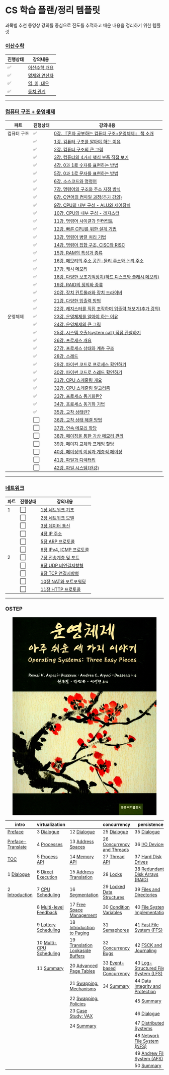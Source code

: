 # CS 학습 플랜/정리 템플릿
과목별 추천 동영상 강의를 중심으로 진도를 추적하고 배운 내용을 정리하기 위한 템플릿

### [이산수학](이산수학)
|진행상태|강의내용|
| ------ | ------ | 
| :white_check_mark: |[이산수학 개요](이산수학/이산수학-개요.md) |
| :white_check_mark: |[명제와 연산자](이산수학/명제와-연산자.md) |
| :white_check_mark: |[역, 이, 대우](이산수학/역-이-대우.md) |
| :white_check_mark: |[동치 관계](이산수학/동치-관계.md) |

---

### [컴퓨터 구조 + 운영체제](컴퓨터구조+운영체제)
|파트|진행상태|강의내용|
| ------ | ------ | ------ |
|컴퓨터 구조| :white_check_mark: | [0강. 『혼자 공부하는 컴퓨터 구조+운영체제』 책 소개](컴퓨터구조+운영체제/0강-책-소개.md) |
| | :white_check_mark: | [1강. 컴퓨터 구조를 알아야 하는 이유](컴퓨터구조+운영체제/1강-컴퓨터-구조를-알아야-하는-이유.md) |
| | :white_check_mark: | [2강. 컴퓨터 구조의 큰 그림](컴퓨터구조+운영체제/2강-컴퓨터-구조의-큰-그림.md) |
| | :white_check_mark: | [3강. 컴퓨터의 4가지 핵심 부품 직접 보기](컴퓨터구조+운영체제/3강-컴퓨터의-4가지-핵심-부품-직접-보기.md) |
| | :white_check_mark: | [4강. 0과 1로 숫자를 표현하는 방법](컴퓨터구조+운영체제/4강-0과-1로-숫자를-표현하는-방법.md) |
| | :white_check_mark: | [5강. 0과 1로 문자를 표현하는 방법](컴퓨터구조+운영체제/5강-0과-1로-문자를-표현하는-방법.md) |
| | :white_check_mark: | [6강. 소스코드와 명령어](컴퓨터구조+운영체제/6강-소스코드와-명령어.md) |
| | :white_check_mark: | [7강. 명령어의 구조와 주소 지정 방식](컴퓨터구조+운영체제/7강-명령어의-구조와-주소-지정-방식.md) |
| | :white_check_mark: | [8강. C언어의 컴파일 과정(추가 강의)](컴퓨터구조+운영체제/8강-C언어의-컴파일-과정.md) |
| | :white_check_mark: | [9강. CPU의 내부 구성 - ALU와 제어장치](컴퓨터구조+운영체제/9강-CPU의-내부-구성-ALU와-제어장치.md) |
| | :white_check_mark: | [10강. CPU의 내부 구성 - 레지스터](컴퓨터구조+운영체제/10강-CPU의-내부-구성-레지스터.md) |
| | :white_check_mark: | [11강. 명령어 사이클과 인터럽트](컴퓨터구조+운영체제/11강-명령어-사이클과-인터럽트.md) |
| | :white_check_mark: | [12강. 빠른 CPU를 위한 설계 기법](컴퓨터구조+운영체제/12강-빠른-CPU를-위한-설계-기법.md) |
| | :white_check_mark: | [13강. 명령어 병렬 처리 기법](컴퓨터구조+운영체제/13강-명령어-병렬-처리-기법.md) |
| | :white_check_mark: | [14강. 명령어 집합 구조, CISC와 RISC](컴퓨터구조+운영체제/14강-명령어-집합-구조-CISC와-RISC.md) |
| | :white_check_mark: | [15강. RAM의 특성과 종류](컴퓨터구조+운영체제/15강-RAM의-특성과-종류.md) |
| | :white_check_mark: | [16강. 메모리의 주소 공간-물리 주소와 논리 주소](컴퓨터구조+운영체제/16강-메모리의-주소-공간-물리-주소와-논리-주소.md) |
| | :white_check_mark: | [17강. 캐시 메모리](컴퓨터구조+운영체제/17강-캐시-메모리.md) |
| | :white_check_mark: | [18강. 다양한 보조기억장치(하드 디스크와 플래시 메모리)](컴퓨터구조+운영체제/18강-다양한-보조기억장치.md) |
| | :white_check_mark: | [19강. RAID의 정의와 종류](컴퓨터구조+운영체제/19강-RAID의-정의와-종류.md) |
| | :white_check_mark: | [20강. 장치 컨트롤러와 장치 드라이버](컴퓨터구조+운영체제/20강-장치-컨트롤러와-장치-드라이버.md) |
| | :white_check_mark: | [21강. 다양한 입출력 방법](컴퓨터구조+운영체제/21강-다양한-입출력-방법.md) |
| | :white_check_mark: | [22강. 레지스터를 직접 조작하며 입출력 해보기(추가 강의)](컴퓨터구조+운영체제/22강-레지스터를-직접-조작하며-입출력-해보기.md) |
|운영체제| :white_check_mark: | [23강. 운영체제를 알아야 하는 이유](컴퓨터구조+운영체제/23강-운영체제를-알아야-하는-이유.md) |
| | :white_check_mark: | [24강. 운영체제의 큰 그림](컴퓨터구조+운영체제/24강-운영체제의-큰-그림.md) |
| | :white_check_mark: | [25강. 시스템 호출(system call) 직접 관찰하기](컴퓨터구조+운영체제/25강-시스템-호출-직접-관찰하기.md) |
| | :white_check_mark: | [26강. 프로세스 개요](컴퓨터구조+운영체제/26강-프로세스-개요.md) |
| | :white_check_mark: | [27강. 프로세스 상태와 계층 구조](컴퓨터구조+운영체제/27강-프로세스-상태와-계층-구조.md) |
| | :white_check_mark: | [28강. 스레드](컴퓨터구조+운영체제/28강-스레드.md) |
| | :white_check_mark: | [29강. 파이썬 코드로 프로세스 확인하기](컴퓨터구조+운영체제/29강-파이썬-코드로-프로세스-확인하기.md) |
| | :white_check_mark: | [30강. 파이썬 코드로 스레드 확인하기](컴퓨터구조+운영체제/30강-파이썬-코드로-스레드-확인하기.md) |
| | :white_check_mark: | [31강. CPU 스케줄링 개요](컴퓨터구조+운영체제/31강-CPU-스케줄링-개요.md) |
| | :white_check_mark: | [32강. CPU 스케줄링 알고리즘](컴퓨터구조+운영체제/32강-CPU-스케줄링-알고리즘.md) |
| | :white_check_mark: | [33강. 프로세스 동기화란?](컴퓨터구조+운영체제/33강-프로세스-동기화란.md) |
| | :white_check_mark: | [34강. 프로세스 동기화 기법](컴퓨터구조+운영체제/34강-프로세스-동기화-기법.md) |
| | :white_check_mark: | [35강. 교착 상태란?](컴퓨터구조+운영체제/35강-교착-상태란.md) |
| | :white_large_square: | [36강. 교착 상태 해결 방법](컴퓨터구조+운영체제/36강-교착-상태-해결-방법.md) |
| | :white_large_square: | [37강. 연속 메모리 할당](컴퓨터구조+운영체제/37강-연속-메모리-할당.md) |
| | :white_large_square: | [38강. 페이징을 통한 가상 메모리 관리](컴퓨터구조+운영체제/38강-페이징을-통한-가상-메모리-관리.md) |
| | :white_large_square: | [39강. 페이지 교체와 프레임 할당](컴퓨터구조+운영체제/39강-페이지-교체와-프레임-할당.md) |
| | :white_large_square: | [40강. 페이징의 이점과 계층적 페이징](컴퓨터구조+운영체제/40강-페이징의-이점과-계층적-페이징.md) |
| | :white_large_square: | [41강. 파일과 디렉터리](컴퓨터구조+운영체제/41강-파일과-디렉터리.md) |
| | :white_large_square: | [42강. 파일 시스템(완강)](컴퓨터구조+운영체제/42강-파일-시스템.md) |

---

### [네트워크](네트워크)
|파트|진행상태|강의내용|
| ------ | ------ | ------ |
|1| :white_large_square: | [1장 네트워크 기초](네트워크/1장-네트워크-기초.md) |
| | :white_large_square: | [2장 네트워크 모델](네트워크/2장-네트워크-모델.md) |
| | :white_large_square: | [3장 데이터 통신](네트워크/3장-데이터-통신.md) |
| | :white_large_square: | [4장 IP 주소](네트워크/4장-IP-주소.md) |
| | :white_large_square: | [5장 ARP 프로토콜](네트워크/5장-ARP-프로토콜.md) |
| | :white_large_square: | [6장 IPv4, ICMP 프로토콜](네트워크/6장-IPv4,-ICMP-프로토콜.md) |
|2| :white_large_square: | [7장 전송계층 및 포트](네트워크/7장-전송계층-및-포트.md) |
| | :white_large_square: | [8장 UDP 비연결지향형](네트워크/8장-UDP-비연결지향형.md) |
| | :white_large_square: | [9장 TCP 연결지향형](네트워크/9장-TCP-연결지향형.md) |
| | :white_large_square: | [10장 NAT와 포트포워딩](네트워크/10장-NAT와-포트포워딩.md) |
| | :white_large_square: | [11장 HTTP 프로토콜](네트워크/11장-HTTP-프로토콜.md) |

---

### OSTEP
<p align="center">
  <img src=./OSTEP/cover.jpg/>
</p>

| intro                                     | virtualization                                    |                                                      | concurrency                                             | persistence                                                 | 
| ----------------------------------------- | ------------------------------------------------- | ---------------------------------------------------- | ------------------------------------------------------- | ----------------------------------------------------------- | 
| [Preface](http://ostep.org/Korean/00-preface.pdf)                 | 3 [Dialogue](http://ostep.org/Korean/03-dialogue-virtualization.pdf)      | 12 [Dialogue](http://ostep.org/Korean/12-dialogue-vm.pdf)                    | 25 [Dialogue](http://ostep.org/Korean/25_dialogue-concurrency.pdf)              | 35 [Dialogue](http://ostep.org/Korean/35_dialogue-persistence.pdf)                  | 
| [Preface-Translate](http://ostep.org/Korean/00-preface-tx.pdf)    | 4 [Processes](http://ostep.org/Korean/04-cpu-intro.pdf)                   | 13 [Address Spaces](http://ostep.org/Korean/13-vm-intro.pdf)                 | 26 [Concurrency and Threads](http://ostep.org/Korean/26_threads-intro.pdf)      | 36 [I/O Devices](http://ostep.org/Korean/36_file-devices.pdf)                       | 
| [TOC](http://ostep.org/Korean/00-toc.pdf)                         | 5 [Process API](http://ostep.org/Korean/05-cpu-api.pdf)                   | 14 [Memory API](http://ostep.org/Korean/14-vm-api.pdf)                       | 27 [Thread API](http://ostep.org/Korean/27_threads-api.pdf)                     | 37 [Hard Disk Drives](http://ostep.org/Korean/37_file_disks.pdf)                    | 
| 1 [Dialogue](http://ostep.org/Korean/01-dialogue-threeeasy.pdf)   | 6 [Direct Execution](http://ostep.org/Korean/06-cpu-mechanisms.pdf)       | 15 [Address Translation](http://ostep.org/Korean/15-vm-mechanism.pdf)        | 28 [Locks](http://ostep.org/Korean/28_threads-locks.pdf)                        | 38 [Redundant Disk Arrays (RAID)](http://ostep.org/Korean/38_RAID.pdf)              | 
| 2 [Introduction](http://ostep.org/Korean/02-intro.pdf)            | 7 [CPU Scheduling](http://ostep.org/Korean/07-cpu-sched.pdf)              | 16 [Segmentation](http://ostep.org/Korean/16-vm-segmentation.pdf)            | 29 [Locked Data Structures](http://ostep.org/Korean/29_threads-locks-usage.pdf) | 39 [Files and Directories](http://ostep.org/Korean/39_interlude-file-directory.pdf) | 
|                                                                   | 8 [Multi-level Feedback](http://ostep.org/Korean/08-cpu-sched-mlfq.pdf)   | 17 [Free Space Management](http://ostep.org/Korean/17-vm-freespace.pdf)      | 30 [Condition Variables](http://ostep.org/Korean/30_threads-cv.pdf)             | 40 [File System Implementation](http://ostep.org/Korean/40_FS-implementation.pdf)   | 
|                                                                   | 9 [Lottery Scheduling](http://ostep.org/Korean/09-cpu-sched-lottery.pdf)  | 18 [Introduction to Paging](http://ostep.org/Korean/18-vm-paging.pdf)        | 31 [Semaphores](http://ostep.org/Korean/31_threads-sema.pdf)                    | 41 [Fast File System (FFS)](http://ostep.org/Korean/41_FFS.pdf)                     | 
|                                                                   | 10 [Multi-CPU Scheduling](http://ostep.org/Korean/10-cpu-sched-multi.pdf) | 19 [Translation Lookaside Buffers](http://ostep.org/Korean/19_vm-tlbs.pdf)   | 32 [Concurrency Bugs](http://ostep.org/Korean/32_threads-bugs.pdf)              | 42 [FSCK and Journaling](http://ostep.org/Korean/42_crash-consistency.pdf)          | 
|                                                                   | 11 [Summary](http://ostep.org/Korean/11-cpu-dialogue.pdf)                 | 20 [Advanced Page Tables](http://ostep.org/Korean/20_vm-smalltables.pdf)     | 33 [Event-based Concurrency](http://ostep.org/Korean/33_threads-events.pdf)     | 43 [Log-Structured File System (LFS)](http://ostep.org/Korean/43_LFS.pdf)           |
|                                                                   |                                                                           | 21 [Swapping: Mechanisms](http://ostep.org/Korean/21_vm-beyondphys.pdf)      | 34 [Summary](http://ostep.org/Korean/34_threads_dialogue.pdf)                   | 44 [Data Integrity and Protection](http://ostep.org/Korean/44_data-integrity.pdf)   |
|                                                                   |                                                                           | 22 [Swapping: Policies](http://ostep.org/Korean/22_vm-beyondphys-policy.pdf) |                                                                                 | 45 [Summary](http://ostep.org/Korean/45_file-dialogue.pdf)                          |
|                                                                   |                                                                           | 23 [Case Study: VAX](http://ostep.org/Korean/23_vm-vax.pdf)                  |                                                                                 | 46 [Dialogue](http://ostep.org/Korean/46_dialogue-distribution.pdf)                 |
|                                                                   |                                                                           | 24 [Summary](http://ostep.org/Korean/24_vm-dialogue.pdf)                     |                                                                                 | 47 [Distributed Systems](http://ostep.org/Korean/47_dist-intro.pdf)                 |
|                                                                   |                                                                           |                                                      |                                                                                                         | 48 [Network File System (NFS)](http://ostep.org/Korean/48_NFS.pdf)                  |
|                                                                   |                                                                           |                                                      |                                                                                                         | 49 [Andrew File System (AFS)](http://ostep.org/Korean/49_AFS.pdf)                   |
|                                                                   |                                                                           |                                                      |                                                                                                         | 50 [Summary](http://ostep.org/Korean/50_dist-dialogue.pdf)                          |
